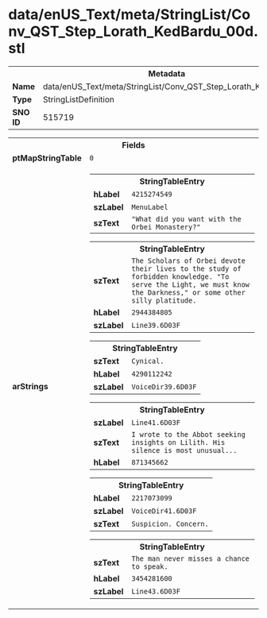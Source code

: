 <h1>data/enUS_Text/meta/StringList/Conv_QST_Step_Lorath_KedBardu_00d.stl</h1><table><tr><th colspan="100%">Metadata</th></tr><tr><td><b>Name</b></td><td>data/enUS_Text/meta/StringList/Conv_QST_Step_Lorath_KedBardu_00d.stl</td></tr><tr><td><b>Type</b></td><td>StringListDefinition</td></tr><tr><td><b>SNO ID</b></td><td>515719</td></tr></table>

<table><tr><th colspan="100%">Fields</th></tr><tr><td><b>ptMapStringTable</b></td><td><code>0</code></td></tr><tr><td><b>arStrings</b></td><td><table><tr><th colspan="100%">StringTableEntry</th></tr><tr><td><b>hLabel</b></td><td><code>4215274549</code></td></tr><tr><td><b>szLabel</b></td><td><code>MenuLabel</code></td></tr><tr><td><b>szText</b></td><td><code>"What did you want with the Orbei Monastery?"</code></td></tr></table>


<table><tr><th colspan="100%">StringTableEntry</th></tr><tr><td><b>szText</b></td><td><code>The Scholars of Orbei devote their lives to the study of forbidden knowledge. "To serve the Light, we must know the Darkness," or some other silly platitude.</code></td></tr><tr><td><b>hLabel</b></td><td><code>2944384805</code></td></tr><tr><td><b>szLabel</b></td><td><code>Line39.6D03F</code></td></tr></table>


<table><tr><th colspan="100%">StringTableEntry</th></tr><tr><td><b>szText</b></td><td><code>Cynical.</code></td></tr><tr><td><b>hLabel</b></td><td><code>4290112242</code></td></tr><tr><td><b>szLabel</b></td><td><code>VoiceDir39.6D03F</code></td></tr></table>


<table><tr><th colspan="100%">StringTableEntry</th></tr><tr><td><b>szLabel</b></td><td><code>Line41.6D03F</code></td></tr><tr><td><b>szText</b></td><td><code>I wrote to the Abbot seeking insights on Lilith. His silence is most unusual...</code></td></tr><tr><td><b>hLabel</b></td><td><code>871345662</code></td></tr></table>


<table><tr><th colspan="100%">StringTableEntry</th></tr><tr><td><b>hLabel</b></td><td><code>2217073099</code></td></tr><tr><td><b>szLabel</b></td><td><code>VoiceDir41.6D03F</code></td></tr><tr><td><b>szText</b></td><td><code>Suspicion. Concern.</code></td></tr></table>


<table><tr><th colspan="100%">StringTableEntry</th></tr><tr><td><b>szText</b></td><td><code>The man never misses a chance to speak.</code></td></tr><tr><td><b>hLabel</b></td><td><code>3454281600</code></td></tr><tr><td><b>szLabel</b></td><td><code>Line43.6D03F</code></td></tr></table>


</td></tr></table>

